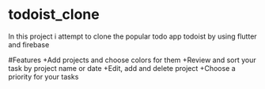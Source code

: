 # todoist_clone

In this project i attempt to clone the popular todo app todoist by using flutter and firebase

#Features
+Add projects and choose colors for them
+Review and sort your task by project name or date
+Edit, add and delete project
+Choose a priority for your tasks

